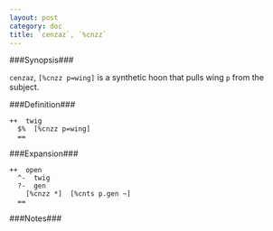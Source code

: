 ```yaml
---
layout: post
category: doc
title: `cenzaz`, `%cnzz`
---
```


###Synopsis###

`cenzaz`, `[%cnzz p=wing]` is a synthetic hoon that pulls
wing `p` from the subject.

###Definition###

    ++  twig  
      $%  [%cnzz p=wing]
      ==

###Expansion###
    
    ++  open
      ^-  twig
      ?-  gen
        [%cnzz *]  [%cnts p.gen ~]
      ==

###Notes###

